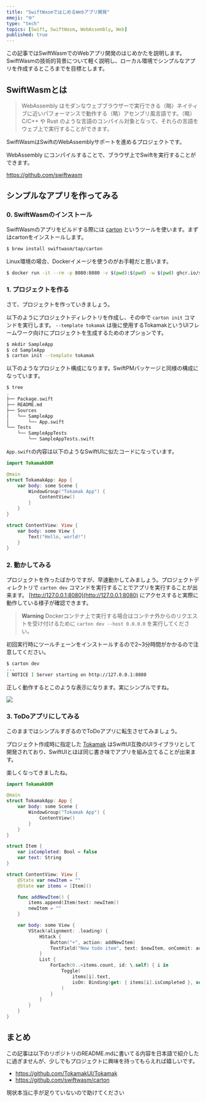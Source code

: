 ```yaml
---
title: "SwiftWasmではじめるWebアプリ開発"
emoji: "🌐"
type: "tech"
topics: [Swift, SwiftWasm, WebAssembly, Web]
published: true
---
```


この記事ではSwiftWasmでのWebアプリ開発のはじめかたを説明します。SwiftWasmの技術的背景について軽く説明し、ローカル環境でシンプルなアプリを作成するところまでを目標とします。

## SwiftWasmとは

> WebAssembly はモダンなウェブブラウザーで実行できる（略）ネイティブに近いパフォーマンスで動作する（略）アセンブリ風言語です。（略） C/C++ や Rust のような言語のコンパイル対象となって、それらの言語をウェブ上で実行することができます。


SwiftWasmはSwiftのWebAssemblyサポートを進めるプロジェクトです。

WebAssembly にコンパイルすることで、ブラウザ上でSwiftを実行することができます。

https://github.com/swiftwasm

## シンプルなアプリを作ってみる

### 0. SwiftWasmのインストール

SwiftWasmのアプリをビルドする際には [carton](https://github.com/swiftwasm/carton) というツールを使います。まずはcartonをインストールします。

```bash
$ brew install swiftwasm/tap/carton
```

Linux環境の場合、Dockerイメージを使うのがお手軽だと思います。

```bash
$ docker run -it --rm -p 8080:8080 -v $(pwd):$(pwd) -w $(pwd) ghcr.io/swiftwasm/carton
```

### 1. プロジェクトを作る

さて、プロジェクトを作っていきましょう。

以下のようにプロジェクトディレクトリを作成し、その中で `carton init` コマンドを実行します。 `--template tokamak` は後に使用するTokamakというUIフレームワーク向けにプロジェクトを生成するためのオプションです。

```bash
$ mkdir SampleApp
$ cd SampleApp
$ carton init --template tokamak
```

以下のようなプロジェクト構成になります。SwiftPMパッケージと同様の構成になっています。

```bash
$ tree
.
├── Package.swift
├── README.md
├── Sources
│   └── SampleApp
│       └── App.swift
└── Tests
    └── SampleAppTests
        └── SampleAppTests.swift
```

`App.swift`の内容は以下のようなSwiftUIに似たコードになっています。

```swift
import TokamakDOM

@main
struct TokamakApp: App {
    var body: some Scene {
        WindowGroup("Tokamak App") {
            ContentView()
        }
    }
}

struct ContentView: View {
    var body: some View {
        Text("Hello, world!")
    }
}
```



### 2. 動かしてみる

プロジェクトを作ったばかりですが、早速動かしてみましょう。プロジェクトディレクトリで `carton dev` コマンドを実行することでアプリを実行することが出来ます。 [http://127.0.0.1:8080](http://127.0.0.1:8080) にアクセスすると実際に動作している様子が確認できます。

> **Warning**
> Dockerコンテナ上で実行する場合はコンテナ外からのリクエストを受け付けるために `carton dev --host 0.0.0.0` を実行してください。

初回実行時にツールチェーンをインストールするので2~3分時間がかかるので注意してください。

```bash
$ carton dev
...
[ NOTICE ] Server starting on http://127.0.0.1:8080
```

正しく動作するとこのような表示になります。実にシンプルですね。

![](https://storage.googleapis.com/zenn-user-upload/0xztp3t9vwwkexk7e29x7xkk9o8b)


### 3. ToDoアプリにしてみる

このままではシンプルすぎるのでToDoアプリに転生させてみましょう。

プロジェクト作成時に指定した [Tokamak](https://github.com/TokamakUI/Tokamak) はSwiftUI互換のUIライブラリとして開発されており、SwiftUIとほぼ同じ書き味でアプリを組み立てることが出来ます。

楽しくなってきましたね。

```swift
import TokamakDOM

@main
struct TokamakApp: App {
    var body: some Scene {
        WindowGroup("Tokamak App") {
            ContentView()
        }
    }
}

struct Item {
    var isCompleted: Bool = false
    var text: String
}

struct ContentView: View {
    @State var newItem = ""
    @State var items = [Item]()

    func addNewItem() {
        items.append(Item(text: newItem))
        newItem = ""
    }

    var body: some View {
        VStack(alignment: .leading) {
            HStack {
                Button("+", action: addNewItem)
                TextField("New todo item", text: $newItem, onCommit: addNewItem)
            }
            List {
                ForEach(0..<items.count, id: \.self) { i in
                    Toggle(
                        items[i].text,
                        isOn: Binding(get: { items[i].isCompleted }, set: { items[i].isCompleted = $0 })
                    )
                }
            }
        }
    }
}
```


## まとめ

この記事は以下のリポジトリのREADME.mdに書いてる内容を日本語で紹介したに過ぎませんが、少しでもプロジェクトに興味を持ってもらえれば嬉しいです。

- https://github.com/TokamakUI/Tokamak
- https://github.com/swiftwasm/carton


現状本当に手が足りていないので助けてください
